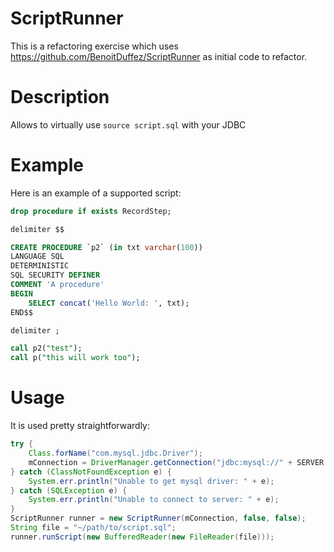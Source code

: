 # ScriptRunner
This is a refactoring exercise which uses https://github.com/BenoitDuffez/ScriptRunner as initial code to refactor.

# Description
Allows to virtually use `source script.sql` with your JDBC 

# Example

Here is an example of a supported script:

```sql
drop procedure if exists RecordStep;

delimiter $$

CREATE PROCEDURE `p2` (in txt varchar(100))
LANGUAGE SQL
DETERMINISTIC
SQL SECURITY DEFINER
COMMENT 'A procedure'
BEGIN
    SELECT concat('Hello World: ', txt);
END$$

delimiter ;

call p2("test");
call p("this will work too");
```

# Usage

It is used pretty straightforwardly:

```java
try {
    Class.forName("com.mysql.jdbc.Driver");
    mConnection = DriverManager.getConnection("jdbc:mysql://" + SERVER + "/" + DATABASE + "?" + "user=" + USER + "&password=" + PASSWORD);
} catch (ClassNotFoundException e) {
    System.err.println("Unable to get mysql driver: " + e);
} catch (SQLException e) {
    System.err.println("Unable to connect to server: " + e);
}
ScriptRunner runner = new ScriptRunner(mConnection, false, false);
String file = "~/path/to/script.sql";
runner.runScript(new BufferedReader(new FileReader(file)));
```

